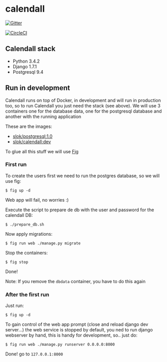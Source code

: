 calendall
=========

[![Gitter](https://badges.gitter.im/Join%20Chat.svg)](https://gitter.im/calendall/calendall?utm_source=badge&utm_medium=badge&utm_campaign=pr-badge&utm_content=badge)

[![CircleCI](https://circleci.com/gh/calendall/calendall.png?circle-token=:circle-token)](https://circleci.com/gh/calendall/calendall)

Calendall stack
---------------

- Python 3.4.2
- Django 1.7.1
- Postgresql 9.4

Run in development
------------------

Calendall runs on top of Docker, in development and will run in production too,
so to run Calendall you just need the stack (see above). We will use 3 containers
one for the database data, one for the postgresql database and another with the
running application

These are the images:

- [slok/postgresql:1.0](https://github.com/slok/docker-postgresql)
- [slok/calendall:dev](https://github.com/slok/docker-calendall)

To glue all this stuff we will use [Fig](http://www.fig.sh/)

### First run

To create the users first we need to run the postgres database, so we will use fig:

    $ fig up -d

Web app will fail, no worries :)

Execute the script to prepare de db with the user and password for the calendall DB:

    $ ./prepare_db.sh

Now apply migrations:

    $ fig run web ./manage.py migrate

Stop the containers:

    $ fig stop

Done!

Note: If you remove the `dbdata` container, you have to do this again

### After the first run

Just run:

    $ fig up -d


To gain control of the web app prompt (close and reload django dev server...)
the web service is stopped by default, you ned to run django webserver by hand,
this is handy for development, so.. just do:

    $ fig run web ./manage.py runserver 0.0.0.0:8000

Done! go to `127.0.0.1:8000`
